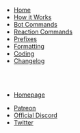 - [Home](/)
- [How it Works](how-it-works.md)
- [Bot Commands](commands.md)
- [Reaction Commands](reactions.md)
- [Prefixes](prefixes.md)
- [Formatting](formatting.md)
- [Coding](coding.md)
- [Changelog](/changelog.md)

<br/>
<br/>

- [Homepage](http://thespian.actor)

* [Patreon](http://patreon.com/thespian)
* [Official Discord](https://discord.gg/rs8z3t7)
* [Twitter](http://twitter.com/thespianapp)
